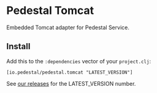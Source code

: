 # Pedestal Tomcat

Embedded Tomcat adapter for Pedestal Service.

## Install

Add this to the `:dependencies` vector of your `project.clj`:

    [io.pedestal/pedestal.tomcat "LATEST_VERSION"]

See [our releases](https://github.com/pedestal/pedestal/releases) for the LATEST\_VERSION number.

<!-- Copyright 2013 Relevance, Inc. -->
<!-- Copyright 2014-2019 Cognitect, Inc. -->
